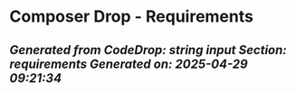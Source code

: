 # Composer Drop - Requirements

*Generated from CodeDrop: string input*
*Section: requirements*
*Generated on: 2025-04-29 09:21:34*
---
